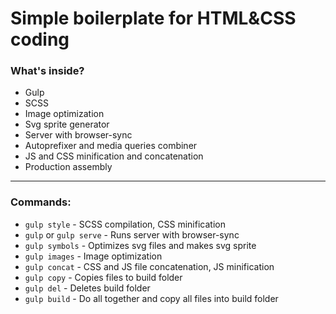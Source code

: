 # Simple boilerplate for HTML&CSS coding
### What's inside?
* Gulp
* SCSS
* Image optimization
* Svg sprite generator
* Server with browser-sync
* Autoprefixer and media queries combiner
* JS and CSS minification and concatenation
* Production assembly
***
### Commands:
* `gulp style` - SCSS compilation, CSS minification
* `gulp` or `gulp serve` - Runs server with browser-sync
* `gulp symbols` - Optimizes svg files and makes svg sprite
* `gulp images` - Image optimization
* `gulp concat` - CSS and JS file concatenation, JS minification
* `gulp copy` - Copies files to build folder
* `gulp del` - Deletes build folder
* `gulp build` - Do all together and copy all files into build folder
